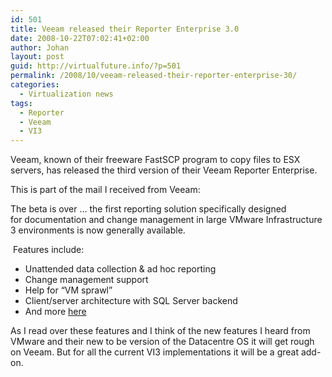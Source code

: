 ```yaml
---
id: 501
title: Veeam released their Reporter Enterprise 3.0
date: 2008-10-22T07:02:41+02:00
author: Johan
layout: post
guid: http://virtualfuture.info/?p=501
permalink: /2008/10/veeam-released-their-reporter-enterprise-30/
categories:
  - Virtualization news
tags:
  - Reporter
  - Veeam
  - VI3
---
```

Veeam, known of their freeware FastSCP program to copy files to ESX servers, has released the third version of their Veeam Reporter Enterprise.

This is part of the mail I received from Veeam:

The beta is over &#8230; the first reporting solution specifically designed for documentation and change management in large VMware Infrastructure 3 environments is now generally available.

<!--more-->

<div>
   Features include:
</div>

  * Unattended data collection & ad hoc reporting
  * Change management support
  * Help for &#8220;VM sprawl&#8221;
  * Client/server architecture with SQL Server backend 
  * And more <a href="http://http://veeam.com/vmware-esx-reporting_enterprise.html" target="_blank">here</a>

As I read over these features and I think of the new features I heard from VMware and their new to be version of the Datacentre OS it will get rough on Veeam. But for all the current VI3 implementations it will be a great add-on.